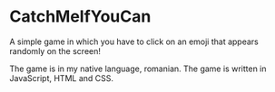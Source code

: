 # CatchMeIfYouCan
 A simple game in which you have to click on an emoji that appears randomly on the screen!
 
 The game is in my native language, romanian.
 The game is written in JavaScript, HTML and CSS.
